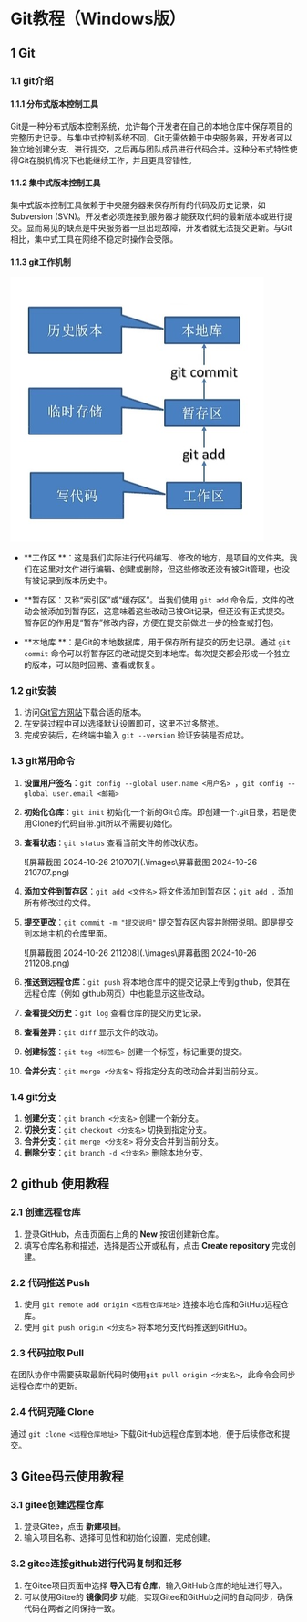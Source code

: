 # Git教程（Windows版）

## 1 Git

### 1.1 git介绍

#### 1.1.1 分布式版本控制工具

Git是一种分布式版本控制系统，允许每个开发者在自己的本地仓库中保存项目的完整历史记录。与集中式控制系统不同，Git无需依赖于中央服务器，开发者可以独立地创建分支、进行提交，之后再与团队成员进行代码合并。这种分布式特性使得Git在脱机情况下也能继续工作，并且更具容错性。

#### 1.1.2 集中式版本控制工具

集中式版本控制工具依赖于中央服务器来保存所有的代码及历史记录，如Subversion (SVN)。开发者必须连接到服务器才能获取代码的最新版本或进行提交。显而易见的缺点是中央服务器一旦出现故障，开发者就无法提交更新。与Git相比，集中式工具在网络不稳定时操作会受限。

#### 1.1.3 git工作机制

![Screenshot_2024-10-26-20-46-47-49_149003a2d400f6a](.\images\Screenshot_2024-10-26-20-46-47-49_149003a2d400f6a.jpg)

- **工作区 **：这是我们实际进行代码编写、修改的地方，是项目的文件夹。我们在这里对文件进行编辑、创建或删除，但这些修改还没有被Git管理，也没有被记录到版本历史中。

- **暂存区：又称“索引区”或“缓存区”。当我们使用 `git add` 命令后，文件的改动会被添加到暂存区，这意味着这些改动已被Git记录，但还没有正式提交。暂存区的作用是“暂存”修改内容，方便在提交前做进一步的检查或打包。

- **本地库 **：是Git的本地数据库，用于保存所有提交的历史记录。通过 `git commit` 命令可以将暂存区的改动提交到本地库。每次提交都会形成一个独立的版本，可以随时回溯、查看或恢复。

### 1.2 git安装

1. 访问[Git官方网站](https://git-scm.com/)下载合适的版本。
2. 在安装过程中可以选择默认设置即可，这里不过多赘述。
3. 完成安装后，在终端中输入 `git --version` 验证安装是否成功。

### 1.3 git常用命令



1. **设置用户签名**：`git config --global user.name <用户名> `，`git config --global user.email <邮箱>`

2. **初始化仓库**：`git init` 初始化一个新的Git仓库。即创建一个.git目录，若是使用Clone的代码自带.git所以不需要初始化。

3. **查看状态**：`git status` 查看当前文件的修改状态。

   ![屏幕截图 2024-10-26 210707](.\images\屏幕截图 2024-10-26 210707.png)

4. **添加文件到暂存区**：`git add <文件名>` 将文件添加到暂存区；`git add .` 添加所有修改过的文件。

5. **提交更改**：`git commit -m "提交说明"` 提交暂存区内容并附带说明。即是提交到本地主机的仓库里面。

   ![屏幕截图 2024-10-26 211208](.\images\屏幕截图 2024-10-26 211208.png)

6. **推送到远程仓库**：`git push` 将本地仓库中的提交记录上传到github，使其在远程仓库（例如 github网页）中也能显示这些改动。

   

7. **查看提交历史**：`git log` 查看仓库的提交历史记录。

8. **查看差异**：`git diff` 显示文件的改动。

9. **创建标签**：`git tag <标签名>` 创建一个标签，标记重要的提交。

10. **合并分支**：`git merge <分支名>` 将指定分支的改动合并到当前分支。

### 1.4 git分支

1. **创建分支**：`git branch <分支名>` 创建一个新分支。
2. **切换分支**：`git checkout <分支名>` 切换到指定分支。
3. **合并分支**：`git merge <分支名>` 将分支合并到当前分支。
4. **删除分支**：`git branch -d <分支名>` 删除本地分支。

## 2 github 使用教程

### 2.1 创建远程仓库
1. 登录GitHub，点击页面右上角的 **New** 按钮创建新仓库。
2. 填写仓库名称和描述，选择是否公开或私有，点击 **Create repository** 完成创建。

### 2.2 代码推送 Push
1. 使用 `git remote add origin <远程仓库地址>` 连接本地仓库和GitHub远程仓库。
2. 使用 `git push origin <分支名>` 将本地分支代码推送到GitHub。

### 2.3 代码拉取 Pull
在团队协作中需要获取最新代码时使用`git pull origin <分支名>`，此命令会同步远程仓库中的更新。

### 2.4 代码克隆 Clone
通过 `git clone <远程仓库地址>` 下载GitHub远程仓库到本地，便于后续修改和提交。

## 3 Gitee码云使用教程

### 3.1 gitee创建远程仓库

1. 登录Gitee，点击 **新建项目**。
2. 输入项目名称、选择可见性和初始化设置，完成创建。

### 3.2 gitee连接github进行代码复制和迁移
1. 在Gitee项目页面中选择 **导入已有仓库**，输入GitHub仓库的地址进行导入。
2. 可以使用Gitee的 **镜像同步** 功能，实现Gitee和GitHub之间的自动同步，确保代码在两者之间保持一致。